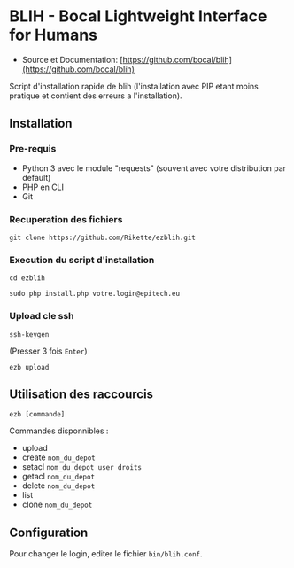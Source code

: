 # BLIH - Bocal Lightweight Interface for Humans

* Source et Documentation: [https://github.com/bocal/blih](https://github.com/bocal/blih)

Script d'installation rapide de blih (l'installation avec PIP etant moins pratique et contient des erreurs a l'installation).

## Installation

### Pre-requis
* Python 3 avec le module "requests" (souvent avec votre distribution par default)
* PHP en CLI
* Git

### Recuperation des fichiers
	git clone https://github.com/Rikette/ezblih.git
	
### Execution du script d'installation
	cd ezblih

	sudo php install.php votre.login@epitech.eu
	
### Upload cle ssh
	ssh-keygen
	
(Presser 3 fois ```Enter```)

	ezb upload
	
## Utilisation des raccourcis
	ezb [commande]
	
Commandes disponnibles :
* upload
* create ```nom_du_depot```
* setacl ```nom_du_depot user droits```
* getacl ```nom_du_depot```
* delete ```nom_du_depot```
* list
* clone ```nom_du_depot```

## Configuration
Pour changer le login, editer le fichier ```bin/blih.conf```.
